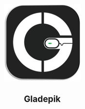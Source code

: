 
 <p align="center">
  <img src="2024gladepik.svg" width="50%" alt="Gladepik"> 
</p>



<h1 align="center">Gladepik</h1>

 
